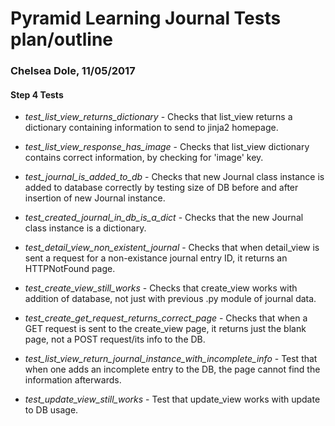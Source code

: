 # Pyramid Learning Journal Tests plan/outline
### Chelsea Dole, 11/05/2017


#### Step 4 Tests

* *test_list_view_returns_dictionary* - Checks that list_view returns a dictionary containing information to send to jinja2 homepage. 

* *test_list_view_response_has_image* - Checks that list_view dictionary contains correct information, by checking for 'image' key.

* *test_journal_is_added_to_db* - Checks that new Journal class instance is added to database correctly by testing size of DB before and after insertion of new Journal instance.

* *test_created_journal_in_db_is_a_dict* - Checks that the new Journal class instance is a dictionary.

* *test_detail_view_non_existent_journal* - Checks that when detail_view is sent a request for a non-existance journal entry ID, it returns an HTTPNotFound page. 

* *test_create_view_still_works* - Checks that create_view works with addition of database, not just with previous .py module of journal data. 

* *test_create_get_request_returns_correct_page* - Checks that when a GET request is sent to the create_view page, it returns just the blank page, not a POST request/its info to the DB. 

* *test_list_view_return_journal_instance_with_incomplete_info* - Test that when one adds an incomplete entry to the DB, the page cannot find the information afterwards. 

* *test_update_view_still_works* - Test that update_view works with update to DB usage. 